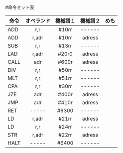 #命令セット表
  
|命令 |オペランド  | 機械語１|機械語２|めも|
| --------------- |:---------------:|:---------:|:-----------:| ------- |
|ADD  |r,r  | #10rr |------||
|ADD  |r,adr| #10rr |adress||
|SUB  |r,r  | #13rr |------||
|LAD  |r,adr| #20r0 |adress||
|CALL |adr  | #600r |adress||
|DIV  |r,r  | #50rr |------||
|MLT  |r,r  | #51rr |------||
|CPA  |r,r  | #30rr |------||
|JZE  |adr  | #400r |adress||
|JMP  |adr  | #410r |adress||
|RET  |-----| #6300 |------||
|LD   |r,adr| #21rr |adress||
|LD   |r,r  | #24rr |------||
|STR  |r,adr| #22rr |adress||
|HALT |-----| #6400 |------||

